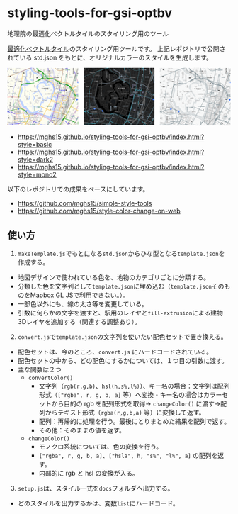 # styling-tools-for-gsi-optbv
地理院の最適化ベクトルタイルのスタイリング用のツール

[最適化ベクトルタイル](https://github.com/gsi-cyberjapan/optimal_bvmap)のスタイリング用ツールです。
上記レポジトリで公開されている std.json をもとに、オリジナルカラーのスタイルを生成します。

![サンプル](./sample.png)
* https://mghs15.github.io/styling-tools-for-gsi-optbv/index.html?style=basic
* https://mghs15.github.io/styling-tools-for-gsi-optbv/index.html?style=dark2
* https://mghs15.github.io/styling-tools-for-gsi-optbv/index.html?style=mono2

以下のレポジトリでの成果をベースにしています。

* https://github.com/mghs15/simple-style-tools
* https://github.com/mghs15/style-color-change-on-web

## 使い方
1. `makeTemplate.js`でもとになる`std.json`からひな型となる`template.json`を作成する。
  * 地図デザインで使われている色を、地物のカテゴリごとに分類する。
  * 分類した色を文字列として`template.json`に埋め込む（`template.json`そのものをMapbox GL JSで利用できない。）。
  * 一部色以外にも、線の太さ等を変更している。
  * 引数に何らかの文字を渡すと、駅用のレイヤと`fill-extrusion`による建物3Dレイヤを追加する（関連する調整あり）。
2. `convert.js`で`template.json`の文字列を使いたい配色セットで置き換える。
  * 配色セットは、今のところ、`convert.js` にハードコードされている。
  * 配色セットの中から、どの配色にするかについては、１つ目の引数に渡す。
  * 主な関数は２つ
    * `convertColor()`
      * 文字列（`rgb(r,g,b)`、`hsl(h,s%,l%)`）、キー名の場合：文字列は配列形式（`["rgba", r, g, b, a]` 等）へ変換・キー名の場合はカラーセットから目的の rgb を配列形式を取得→ `changeColor()` に渡す→配列からテキスト形式（`rgba(r,g,b,a)` 等）に変換して返す。
      * 配列：再帰的に処理を行う。最後にとりまとめた結果を配列で返す。
      * その他：そのままの値を返す。
    * `changeColor()`
      * モノクロ系統については、色の変換を行う。
      * `["rgba", r, g, b, a]`、`["hsla", h, "s%", "l%", a]` の配列を返す。
      * 内部的に rgb と hsl の変換が入る。
3. `setup.js`は、スタイル一式を`docs`フォルダへ出力する。
  * どのスタイルを出力するかは、変数`list`にハードコード。

